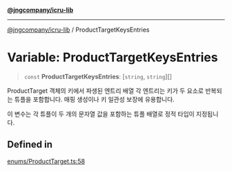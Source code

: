 [**@jngcompany/icru-lib**](../README.md)

***

[@jngcompany/icru-lib](../globals.md) / ProductTargetKeysEntries

# Variable: ProductTargetKeysEntries

> `const` **ProductTargetKeysEntries**: [`string`, `string`][]

ProductTarget 객체의 키에서 파생된 엔트리 배열
각 엔트리는 키가 두 요소로 반복되는 튜플을 포함합니다.
매핑 생성이나 키 일관성 보장에 유용합니다.

이 변수는 각 튜플이 두 개의 문자열 값을 포함하는 튜플 배열로 정적 타입이 지정됩니다.

## Defined in

[enums/ProductTarget.ts:58](https://github.com/jngcompany/icru-lib/blob/463893065235bd00666c18bdf483558e3b5f75c6/src/enums/ProductTarget.ts#L58)

